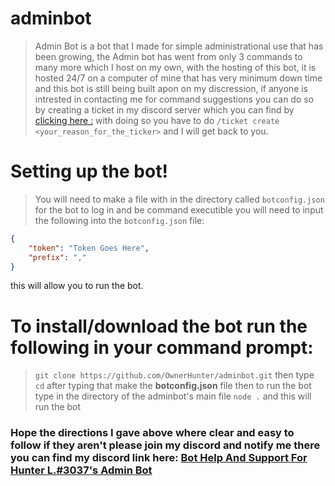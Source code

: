 # adminbot
> Admin Bot is a bot that I made for simple administrational use that has been growing, the Admin bot has went from only 3 commands to many more which I host on my own, with the hosting of this bot, it is hosted 24/7 on a computer of mine that has very minimum down time and this bot is still being built apon on my discression, if anyone is intrested in contacting me for command suggestions you can do so by creating a ticket in my discord server  which you can find by [clicking here :](<https://discordapp.com/invite/J7qXTMP>) with doing so you have to do ```/ticket create <your_reason_for_the_ticker>``` and I will get back to you.

# Setting up the bot!
> You will need to make a file with in the directory called ```botconfig.json``` for the bot to log in and be command executible you will need to input the following into the ```botconfig.json``` file:
```json
{
    "token": "Token Goes Here",
    "prefix": ","
}
``` 
this will allow you to run the bot.

# To install/download the bot run the following in your command prompt:
> ```git clone https://github.com/OwnerHunter/adminbot.git``` then type ```cd``` after typing that make the <b>botconfig.json</b> file
> then to run the bot type in the directory of the adminbot's main file  ```node .``` and this will run the bot

### Hope the directions I gave above where clear and easy to follow if they aren't please join my discord and notify me there you can find my discord link here: [Bot Help And Support For Hunter L.#3037's Admin Bot](< https://discordapp.com/invite/J7qXTMP>)
